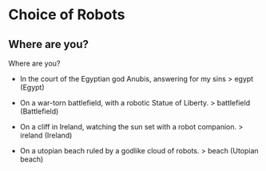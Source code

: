 Choice of Robots
===================

Where are you?
---------

Where are you?

* In the court of the Egyptian god Anubis, answering for my sins > egypt (Egypt)

* On a war-torn battlefield, with a robotic Statue of Liberty. > battlefield (Battlefield)

* On a cliff in Ireland, watching the sun set with a robot companion. > ireland (Ireland)

* On a utopian beach ruled by a godlike cloud of robots. > beach (Utopian beach)

